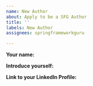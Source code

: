 ```yaml
---
name: New Author
about: Apply to be a SFG Author
title: ''
labels: New Author
assignees: springframeworkguru

---
```


**Your name:**


**Introduce yourself:**
<!-- Short introduction about you! -->

**Link to your LinkedIn Profile:**

